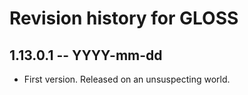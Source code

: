 # Revision history for GLOSS

## 1.13.0.1  -- YYYY-mm-dd

* First version. Released on an unsuspecting world.
